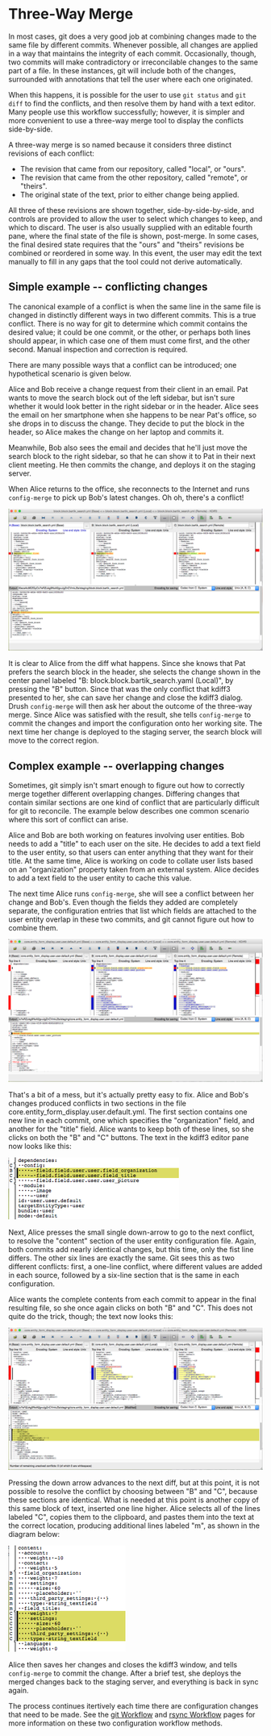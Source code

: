 # Three-Way Merge

In most cases, git does a very good job at combining changes made to the same file by different commits.  Whenever possible, all changes are applied in a way that maintains the integrity of each commit.  Occasionally, though, two commits will make contradictory or irreconcilable changes to the same part of a file.  In these instances, git will include both of the changes, surrounded with annotations that tell the user where each one originated.

When this happens, it is possible for the user to use `git status` and `git diff` to find the conflicts, and then resolve them by hand with a text editor.  Many people use this workflow successfully; however, it is simpler and more convenient to use a three-way merge tool to display the conflicts side-by-side.

A three-way merge is so named because it considers three distinct revisions of each conflict:  

* The revision that came from our repository, called "local", or "ours".
* The revision that came from the other repository, called "remote", or "theirs".
* The original state of the text, prior to either change being applied.

All three of these revisions are shown together, side-by-side-by-side, and controls are provided to allow the user to select which changes to keep, and which to discard.  The user is also usually supplied with an editable fourth pane, where the final state of the file is shown, post-merge.  In some cases, the final desired state requires that the "ours" and "theirs" revisions be combined or reordered in some way.  In this event, the user may edit the text manually to fill in any gaps that the tool could not derive automatically.

## Simple example -- conflicting changes

The canonical example of a conflict is when the same line in the same file is changed in distinctly different ways in two different commits.  This is a true conflict.  There is no way for git to determine which commit contains the desired value; it could be one commit, or the other, or perhaps both lines should appear, in which case one of them must come first, and the other second.  Manual inspection and correction is required.

There are many possible ways that a conflict can be introduced; one hypothetical scenario is given below.

Alice and Bob receive a change request from their client in an email.  Pat wants to move the search block out of the left sidebar, but isn't sure whether it would look better in the right sidebar or in the header.  Alice sees the email on her smartphone when she happens to be near Pat's office, so she drops in to discuss the change.  They decide to put the block in the header, so Alice makes the change on her laptop and commits it.

Meanwhile, Bob also sees the email and decides that he'll just move the search block to the right sidebar, so that he can show it to Pat in their next client meeting.  He then commits the change, and deploys it on the staging server.

When Alice returns to the office, she reconnects to the Internet and runs `config-merge` to pick up Bob's latest changes.  Oh oh, there's a conflict!

![Search block conflict](img/kdiff3-search-block-conflict.png)

It is clear to Alice from the diff what happens.  Since she knows that Pat prefers the search block in the header, she selects the change shown in the center panel labeled "B: block.block.bartik_search.yaml (Local)", by pressing the "B" button.  Since that was the only conflict that kdiff3 presented to her, she can save her change and close the kdiff3 dialog.  Drush `config-merge` will then ask her about the outcome of the three-way merge.  Since Alice was satisfied with the result, she tells `config-merge` to commit the changes and import the configuration onto her working site.  The next time her change is deployed to the staging server, the search block will move to the correct region. 

## Complex example -- overlapping changes

Sometimes, git simply isn't smart enough to figure out how to correctly merge together different overlapping changes.  Differing changes that contain similar sections are one kind of conflict that are particularly difficult for git to reconcile.  The example below describes one common scenario where this sort of conflict can arise.

Alice and Bob are both working on features involving user entities.  Bob needs to add a "title" to each user on the site.  He decides to add a text field to the user entity, so that users can enter anything that they want for their title.  At the same time, Alice is working on code to collate user lists based on an "organization" property taken from an external system.  Alice decides to add a text field to the user entity to cache this value.

The next time Alice runs `config-merge`, she will see a conflict between her change and Bob's.  Even though the fields they added are completely separate, the configuration entries that list which fields are attached to the user entity overlap in these two commits, and git cannot figure out how to combine them.

![User field conflicts](img/kdiff3-user-field-conflicts.png)

That's a bit of a mess, but it's actually pretty easy to fix.  Alice and Bob's changes produced conflicts in two sections in the file core.entity_form_display.user.default.yml.  The first section contains one new line in each commit, one which specifies the "organization" field, and another for the "title" field.  Alice wants to keep both of these lines, so she clicks on both the "B" and "C" buttons.  The text in the kdiff3 editor pane now looks like this:

![User field configs section resolved](img/kdiff3-user-field-configs-resolved-sm.png)

Next, Alice presses the small single down-arrow to go to the next conflict, to resolve the "content" section of the user entity configuration file.  Again, both commits add nearly identical changes, but this time, only the fist line differs.  The other six lines are exactly the same.  Git sees this as two different conflicts:  first, a one-line conflict, where different values are added in each source, followed by a six-line section that is the same in each configuration.

Alice wants the complete contents from each commit to appear in the final resulting file, so she once again clicks on both "B" and "C".  This does not quite do the trick, though; the text now looks this:

![User field resolving conflicts in content section](img/kdiff3-user-field-content-resolving.png)

Pressing the down arrow advances to the next diff, but at this point, it is not possible to resolve the conflict by choosing between "B" and "C", because these sections are identical.  What is needed at this point is another copy of this same block of text, inserted one line higher.  Alice selects all of the lines labeled "C", copies them to the clipboard, and pastes them into the text at the correct location, producing additional lines labeled "m", as shown in the diagram below:

![User field resolving conflicts in content section](img/kdiff3-user-field-content-manually-resolved.png)

Alice then saves her changes and closes the kdiff3 window, and tells `config-merge` to commit the change.  After a brief test, she deploys the merged changes back to the staging server, and everything is back in sync again.

The process continues itertively each time there are configuration changes that need to be made.  See the [git Workflow](docs/git_workflow.md) and [rsync Workflow](docs/rsync_workflow.md) pages for more information on these two configuration workflow methods.
